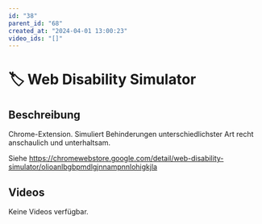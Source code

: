 ```yaml
---
id: "38"
parent_id: "68"
created_at: "2024-04-01 13:00:23"
video_ids: "[]"
---
```


# 🏷️ Web Disability Simulator

## Beschreibung

Chrome-Extension. Simuliert Behinderungen unterschiedlichster Art recht anschaulich und unterhaltsam.

Siehe <https://chromewebstore.google.com/detail/web-disability-simulator/olioanlbgbpmdlgjnnampnnlohigkjla>

## Videos

Keine Videos verfügbar.
